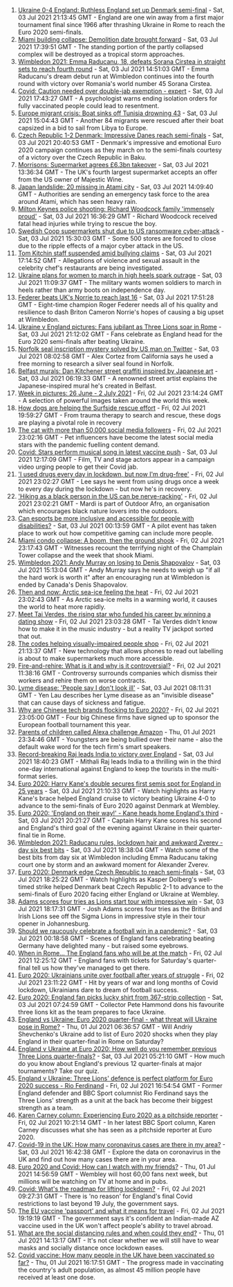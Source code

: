 1. [Ukraine 0-4 England: Ruthless England set up Denmark semi-final](https://www.bbc.co.uk/sport/football/51198691) - Sat, 03 Jul 2021 21:13:45 GMT - England are one win away from a first major tournament final since 1966 after thrashing Ukraine in Rome to reach the Euro 2020 semi-finals.
2. [Miami building collapse: Demolition date brought forward](https://www.bbc.co.uk/news/world-us-canada-57707533) - Sat, 03 Jul 2021 17:39:51 GMT - The standing portion of the partly collapsed complex will be destroyed as a tropical storm approaches.
3. [Wimbledon 2021: Emma Raducanu, 18, defeats Sorana Cirstea in straight sets to reach fourth round](https://www.bbc.co.uk/sport/tennis/57706687) - Sat, 03 Jul 2021 14:51:03 GMT - Emma Raducanu's dream debut run at Wimbledon continues into the fourth round with victory over Romania's world number 45 Sorana Cirstea.
4. [Covid: Caution needed over double-jab exemption - expert](https://www.bbc.co.uk/news/uk-57708588) - Sat, 03 Jul 2021 17:43:27 GMT - A psychologist warns ending isolation orders for fully vaccinated people could lead to resentment.
5. [Europe migrant crisis: Boat sinks off Tunisia drowning 43](https://www.bbc.co.uk/news/world-africa-57708064) - Sat, 03 Jul 2021 15:04:43 GMT - Another 84 migrants were rescued after their boat capsized in a bid to sail from Libya to Europe.
6. [Czech Republic 1-2 Denmark: Impressive Danes reach semi-finals](https://www.bbc.co.uk/sport/football/51198684) - Sat, 03 Jul 2021 20:40:53 GMT - Denmark's impressive and emotional Euro 2020 campaign continues as they march on to the semi-finals courtesy of a victory over the Czech Republic in Baku.
7. [Morrisons: Supermarket agrees £6.3bn takeover](https://www.bbc.co.uk/news/business-57705253) - Sat, 03 Jul 2021 13:36:34 GMT - The UK's fourth largest supermarket accepts an offer from the US owner of Majestic Wine.
8. [Japan landslide: 20 missing in Atami city](https://www.bbc.co.uk/news/world-asia-57704967) - Sat, 03 Jul 2021 14:09:40 GMT - Authorities are sending an emergency task force to the area around Atami, which has seen heavy rain.
9. [Milton Keynes police shooting: Richard Woodcock family 'immensely proud'](https://www.bbc.co.uk/news/uk-england-beds-bucks-herts-57708451) - Sat, 03 Jul 2021 16:36:29 GMT - Richard Woodcock received fatal head injuries while trying to rescue the boy.
10. [Swedish Coop supermarkets shut due to US ransomware cyber-attack](https://www.bbc.co.uk/news/technology-57707530) - Sat, 03 Jul 2021 15:30:03 GMT - Some 500 stores are forced to close due to the ripple effects of a major cyber attack in the US.
11. [Tom Kitchin staff suspended amid bullying claims](https://www.bbc.co.uk/news/uk-scotland-edinburgh-east-fife-57708537) - Sat, 03 Jul 2021 17:14:52 GMT - Allegations of violence and sexual assault in the celebrity chef's restaurants are being investigated.
12. [Ukraine plans for women to march in high heels spark outrage](https://www.bbc.co.uk/news/world-europe-57706617) - Sat, 03 Jul 2021 11:09:37 GMT - The military wants women soldiers to march in heels rather than army boots on independence day.
13. [Federer beats UK's Norrie to reach last 16](https://www.bbc.co.uk/sport/tennis/57708228) - Sat, 03 Jul 2021 17:51:28 GMT - Eight-time champion Roger Federer needs all of his quality and resilience to dash Briton Cameron Norrie's hopes of causing a big upset at Wimbledon.
14. [Ukraine v England pictures: Fans jubilant as Three Lions soar in Rome](https://www.bbc.co.uk/news/uk-57707677) - Sat, 03 Jul 2021 21:12:02 GMT - Fans celebrate as England head for the Euro 2020 semi-finals after beating Ukraine.
15. [Norfolk seal inscription mystery solved by US man on Twitter](https://www.bbc.co.uk/news/uk-england-norfolk-57678500) - Sat, 03 Jul 2021 08:02:58 GMT - Alex Cortez from California says he used a free morning to research a silver seal found in Norfolk.
16. [Belfast murals: Dan Kitchener street graffiti inspired by Japanese art](https://www.bbc.co.uk/news/57663446) - Sat, 03 Jul 2021 06:19:33 GMT - A renowned street artist explains the Japanese-inspired mural he's created in Belfast.
17. [Week in pictures: 26 June - 2 July 2021](https://www.bbc.co.uk/news/in-pictures-57680063) - Fri, 02 Jul 2021 23:14:24 GMT - A selection of powerful images taken around the world this week.
18. [How dogs are helping the Surfside rescue effort](https://www.bbc.co.uk/news/world-us-canada-57703118) - Fri, 02 Jul 2021 19:59:27 GMT - From trauma therapy to search and rescue, these dogs are playing a pivotal role in recovery
19. [The cat with more than 50,000 social media followers](https://www.bbc.co.uk/news/world-asia-57678337) - Fri, 02 Jul 2021 23:02:16 GMT - Pet influencers have become the latest social media stars with the pandemic fuelling content demand.
20. [Covid: Stars perform musical song in latest vaccine push](https://www.bbc.co.uk/news/uk-57702498) - Sat, 03 Jul 2021 12:17:09 GMT - Film, TV and stage actors appear in a campaign video urging people to get their Covid jab.
21. ['I used drugs every day in lockdown, but now I'm drug-free'](https://www.bbc.co.uk/news/uk-57688961) - Fri, 02 Jul 2021 23:02:27 GMT - Lee says he went from using drugs once a week to every day during the lockdown - but now he's in recovery.
22. ['Hiking as a black person in the US can be nerve-racking'](https://www.bbc.co.uk/news/world-us-canada-57686681) - Fri, 02 Jul 2021 23:02:21 GMT - Mardi is part of Outdoor Afro, an organisation which encourages black nature lovers into the outdoors.
23. [Can esports be more inclusive and accessible for people with disabilities?](https://www.bbc.co.uk/news/newsbeat-57696675) - Sat, 03 Jul 2021 00:13:59 GMT - A pilot event has taken place to work out how competitive gaming can include more people.
24. [Miami condo collapse: A boom, then the ground shook](https://www.bbc.co.uk/news/world-us-canada-57690165) - Fri, 02 Jul 2021 23:17:43 GMT - Witnesses recount the terrifying night of the Champlain Tower collapse and the week that shook Miami.
25. [Wimbledon 2021: Andy Murray on losing to Denis Shapovalov](https://www.bbc.co.uk/sport/tennis/57703444) - Sat, 03 Jul 2021 15:13:04 GMT - Andy Murray says he needs to weigh up "if all the hard work is worth it" after an encouraging run at Wimbledon is ended by Canada's Denis Shapovalov.
26. [Then and now: Arctic sea-ice feeling the heat](https://www.bbc.co.uk/news/science-environment-57650226) - Fri, 02 Jul 2021 23:02:43 GMT - As Arctic sea-ice melts in a warming world, it causes the world to heat more rapidly.
27. [Meet Tai Verdes, the rising star who funded his career by winning a dating show](https://www.bbc.co.uk/news/entertainment-arts-57685161) - Fri, 02 Jul 2021 23:03:28 GMT - Tai Verdes didn't know how to make it in the music industry - but a reality TV jackpot sorted that out.
28. [The codes helping visually-impaired people shop](https://www.bbc.co.uk/news/business-57679943) - Fri, 02 Jul 2021 21:13:37 GMT - New technology that allows phones to read out labelling is about to make supermarkets much more accessible.
29. [Fire-and-rehire: What is it and why is it controversial?](https://www.bbc.co.uk/news/business-57670287) - Fri, 02 Jul 2021 11:38:16 GMT - Controversy surrounds companies which dismiss their workers and rehire them on worse contracts.
30. [Lyme disease: 'People say I don't look ill'](https://www.bbc.co.uk/news/uk-scotland-glasgow-west-57693815) - Sat, 03 Jul 2021 08:11:31 GMT - Yen Lau describes her Lyme disease as an "invisible disease" that can cause days of sickness and fatigue.
31. [Why are Chinese tech brands flocking to Euro 2020?](https://www.bbc.co.uk/news/technology-57697509) - Fri, 02 Jul 2021 23:05:00 GMT - Four big Chinese firms have signed up to sponsor the European football tournament this year.
32. [Parents of children called Alexa challenge Amazon](https://www.bbc.co.uk/news/technology-57680173) - Thu, 01 Jul 2021 23:34:46 GMT - Youngsters are being bullied over their name - also the default wake word for the tech firm's smart speakers.
33. [Record-breaking Raj leads India to victory over England](https://www.bbc.co.uk/sport/cricket/57706551) - Sat, 03 Jul 2021 18:40:23 GMT - Mithali Raj leads India to a thrilling win in the third one-day international against England to keep the tourists in the multi-format series.
34. [Euro 2020: Harry Kane's double secures first semis spot for England in 25 years](https://www.bbc.co.uk/sport/av/football/57709899) - Sat, 03 Jul 2021 21:10:33 GMT - Watch highlights as Harry Kane's brace helped England cruise to victory beating Ukraine 4-0 to advance to the semi-finals of Euro 2020 against Denmark at Wembley.
35. [Euro 2020: 'England on their way!' - Kane heads home England's third](https://www.bbc.co.uk/sport/av/football/57710004) - Sat, 03 Jul 2021 20:21:27 GMT - Captain Harry Kane scores his second and England's third goal of the evening against Ukraine in their quarter-final tie in Rome.
36. [Wimbledon 2021: Raducanu rules, lockdown hair and awkward Zverev - day six best bits](https://www.bbc.co.uk/sport/av/tennis/57702884) - Sat, 03 Jul 2021 18:38:04 GMT - Watch some of the best bits from day six at Wimbledon including Emma Raducanu taking court one by storm and an awkward moment for Alexander Zverev.
37. [Euro 2020: Denmark edge Czech Republic to reach semi-finals](https://www.bbc.co.uk/sport/av/football/57709012) - Sat, 03 Jul 2021 18:25:22 GMT - Watch highlights as Kasper Dolberg's well-timed strike helped Denmark beat Czech Republic 2-1 to advance to the semi-finals of Euro 2020 facing either England or Ukraine at Wembley.
38. [Adams scores four tries as Lions start tour with impressive win](https://www.bbc.co.uk/sport/rugby-union/57708519) - Sat, 03 Jul 2021 18:17:31 GMT - Josh Adams scores four tries as the British and Irish Lions see off the Sigma Lions in impressive style in their tour opener in Johannesburg.
39. [Should we raucously celebrate a football win in a pandemic?](https://www.bbc.co.uk/news/uk-57664286) - Sat, 03 Jul 2021 00:18:58 GMT - Scenes of England fans celebrating beating Germany have delighted many - but raised some eyebrows.
40. [When in Rome... The England fans who will be at the match](https://www.bbc.co.uk/news/uk-57652630) - Fri, 02 Jul 2021 12:25:12 GMT - England fans with tickets for Saturday's quarter-final tell us how they've managed to get there.
41. [Euro 2020: Ukrainians unite over football after years of struggle](https://www.bbc.co.uk/news/world-europe-57677177) - Fri, 02 Jul 2021 23:11:22 GMT - Hit by years of war and long months of Covid lockdown, Ukrainians dare to dream of football success.
42. [Euro 2020: England fan picks lucky shirt from 367-strip collection](https://www.bbc.co.uk/news/uk-england-lincolnshire-57698126) - Sat, 03 Jul 2021 07:24:59 GMT - Collector Pete Hammond dons his favourite three lions kit as the team prepares to face Ukraine.
43. [England vs Ukraine: Euro 2020 quarter-final - what threat will Ukraine pose in Rome?](https://www.bbc.co.uk/sport/football/57659833) - Thu, 01 Jul 2021 06:36:57 GMT - Will Andriy Shevchenko's Ukraine add to list of Euro 2020 shocks when they play England in their quarter-final in Rome on Saturday?
44. [England v Ukraine at Euro 2020: How well do you remember previous Three Lions quarter-finals?](https://www.bbc.co.uk/sport/football/57667397) - Sat, 03 Jul 2021 05:21:10 GMT - How much do you know about England's previous 12 quarter-finals at major tournaments? Take our quiz.
45. [England v Ukraine: Three Lions' defence is perfect platform for Euro 2020 success - Rio Ferdinand](https://www.bbc.co.uk/sport/football/57684225) - Fri, 02 Jul 2021 16:54:54 GMT - Former England defender and BBC Sport columnist Rio Ferdinand says the Three Lions' strength as a unit at the back has become their biggest strength as a team.
46. [Karen Carney column: Experiencing Euro 2020 as a pitchside reporter](https://www.bbc.co.uk/sport/football/57660625) - Fri, 02 Jul 2021 10:21:14 GMT - In her latest BBC Sport column, Karen Carney discusses what she has seen as a pitchside reporter at Euro 2020.
47. [Covid-19 in the UK: How many coronavirus cases are there in my area?](https://www.bbc.co.uk/news/uk-51768274) - Sat, 03 Jul 2021 16:42:38 GMT - Explore the data on coronavirus in the UK and find out how many cases there are in your area.
48. [Euro 2020 and Covid: How can I watch with my friends?](https://www.bbc.co.uk/news/uk-57386719) - Thu, 01 Jul 2021 14:56:59 GMT - Wembley will host 60,00 fans next week, but millions will be watching on TV at home and in pubs.
49. [Covid: What's the roadmap for lifting lockdown?](https://www.bbc.co.uk/news/explainers-52530518) - Fri, 02 Jul 2021 09:27:31 GMT - There is 'no reason' for England's final Covid restrictions to last beyond 19 July, the government says.
50. [The EU vaccine 'passport' and what it means for travel](https://www.bbc.co.uk/news/explainers-57665765) - Fri, 02 Jul 2021 19:19:19 GMT - The government says it's confident an Indian-made AZ vaccine used in the UK won't affect people's ability to travel abroad.
51. [What are the social distancing rules and when could they end?](https://www.bbc.co.uk/news/uk-51506729) - Thu, 01 Jul 2021 14:13:17 GMT - It's not clear whether we will still have to wear masks and socially distance once lockdown eases.
52. [Covid vaccine: How many people in the UK have been vaccinated so far?](https://www.bbc.co.uk/news/health-55274833) - Thu, 01 Jul 2021 16:17:51 GMT - The progress made in vaccinating the country's adult population, as almost 45 million people have received at least one dose.
